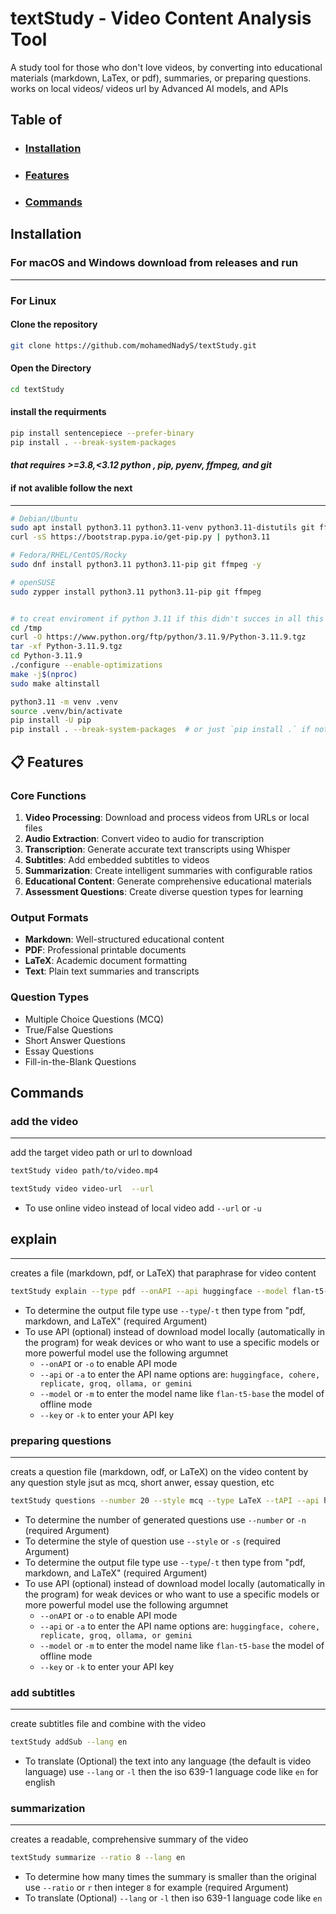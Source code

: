 # **textStudy** - Video Content Analysis Tool
A study tool for those who don't love videos, by converting into educational materials (markdown, LaTex, or pdf), summaries, or preparing questions. works on local videos/ videos url by Advanced AI models, and APIs

## Table of 
- ### **[Installation](#installation)**
- ### **[Features](#features)**
- ### **[Commands](#commands-1)**

## Installation
### For macOS and Windows download from releases and run
---
### For Linux
#### Clone the repository
```bash
git clone https://github.com/mohamedNadyS/textStudy.git
```
#### Open the Directory
```bash
cd textStudy
```
#### install the requirments
```bash
pip install sentencepiece --prefer-binary
pip install . --break-system-packages
```
#### *that requires >=3.8,<3.12 python , pip, pyenv, ffmpeg, and git*
#### if not avalible follow the next
----
```bash
# Debian/Ubuntu
sudo apt install python3.11 python3.11-venv python3.11-distutils git ffmpeg -y
curl -sS https://bootstrap.pypa.io/get-pip.py | python3.11

# Fedora/RHEL/CentOS/Rocky
sudo dnf install python3.11 python3.11-pip git ffmpeg -y

# openSUSE
sudo zypper install python3.11 python3.11-pip git ffmpeg


# to creat enviroment if python 3.11 if this didn't succes in all this systems run the next
cd /tmp
curl -O https://www.python.org/ftp/python/3.11.9/Python-3.11.9.tgz
tar -xf Python-3.11.9.tgz
cd Python-3.11.9
./configure --enable-optimizations
make -j$(nproc)
sudo make altinstall

python3.11 -m venv .venv
source .venv/bin/activate
pip install -U pip
pip install . --break-system-packages  # or just `pip install .` if not root

```

## 📋 Features

### Core Functions
1. **Video Processing**: Download and process videos from URLs or local files
2. **Audio Extraction**: Convert video to audio for transcription
3. **Transcription**: Generate accurate text transcripts using Whisper
4. **Subtitles**: Add embedded subtitles to videos
5. **Summarization**: Create intelligent summaries with configurable ratios
6. **Educational Content**: Generate comprehensive educational materials
7. **Assessment Questions**: Create diverse question types for learning

### Output Formats
- **Markdown**: Well-structured educational content
- **PDF**: Professional printable documents
- **LaTeX**: Academic document formatting
- **Text**: Plain text summaries and transcripts

### Question Types
- Multiple Choice Questions (MCQ)
- True/False Questions
- Short Answer Questions
- Essay Questions
- Fill-in-the-Blank Questions



## Commands

### add the video
---
add the target video path or url to download

```bash
textStudy video path/to/video.mp4

textStudy video video-url  --url      
```

- To use online video instead of local video add `--url` or `-u`



## explain
---
creates a file (markdown, pdf, or LaTeX) that paraphrase for video content

```bash
textStudy explain --type pdf --onAPI --api huggingface --model flan-t5-base --key (API_key)
```
- To determine the output file type use `--type`/`-t` then type from "pdf, markdown, and LaTeX" (required Argument)
- To use API (optional) instead of download model locally (automatically in the program) for weak devices or who want to use a specific models or more powerful model use the following argumnet
    - `--onAPI` or `-o` to enable API mode
    -  `--api` or `-a` to enter the API name options are: `huggingface, cohere, replicate, groq, ollama, or gemini`
    - `--model` or `-m` to enter the model name like `flan-t5-base` the model of offline mode
    - `--key` or `-k` to enter your API key

### preparing questions
---
creats a question file (markdown, odf, or LaTeX) on the video content by any question style jsut as mcq, short anwer, essay question, etc

```bash
textStudy questions --number 20 --style mcq --type LaTeX --tAPI --api huggingface --model flan-t5-base --key (API_key)
```

- To determine the number of generated questions use `--number` or `-n` (required Argument)
- To determine the style of question use `--style` or `-s` (required Argument)
- To determine the output file type use `--type`/`-t` then type from "pdf, markdown, and LaTeX" (required Argument)
- To use API (optional) instead of download model locally (automatically in the program) for weak devices or who want to use a specific models or more powerful model use the following argumnet
    - `--onAPI` or `-o` to enable API mode
    -  `--api` or `-a` to enter the API name options are: `huggingface, cohere, replicate, groq, ollama, or gemini`
    - `--model` or `-m` to enter the model name like `flan-t5-base` the model of offline mode
    - `--key` or `-k` to enter your API key

### add subtitles
---
create subtitles file and combine with the video
```bash
textStudy addSub --lang en
```

- To translate (Optional) the text into any language (the default is video language) use  `--lang` or `-l` then the iso 639-1 language code like `en` for english

### summarization
---
creates a readable, comprehensive summary of the video
```bash
textStudy summarize --ratio 8 --lang en         

```

- To determine how many times the summary is smaller than the original use `--ratio` or `r` then integer `8` for example (required Argument)
- To translate (Optional) `--lang` or `-l` then iso 639-1 language code like `en`
